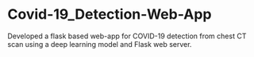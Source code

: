# Covid-19_Detection-Web-App
Developed a flask based web-app for COVID-19 detection from chest CT scan using a deep learning model and Flask web server.
